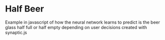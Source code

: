 # Half Beer
Example in javascript of how the neural network learns to predict is the beer glass half full or half empty depending on user decisions created with synaptic.js
